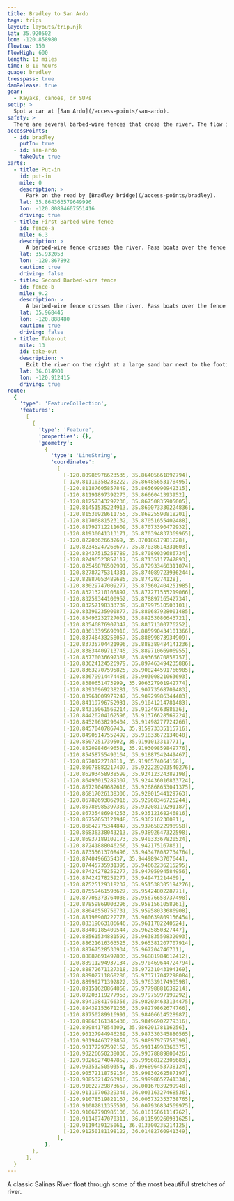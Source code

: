 ```yaml
---
title: Bradley to San Ardo
tags: trips
layout: layouts/trip.njk
lat: 35.920502
lon: -120.858980
flowLow: 150
flowHigh: 600
length: 13 miles
time: 8-10 hours
guage: bradley
tresspass: true
damRelease: true
gear:
  - Kayaks, canoes, or SUPs
setUp: >
  Spot a car at [San Ardo](/access-points/san-ardo).
safety: >
  There are several barbed-wire fences that cross the river. The flow is never very high, so it is easy to spot these and make your way to the river's edge. There are several narrow sections that at higher flows have moderate strainers. Stay close to the main flow in these areas.
accessPoints:
  - id: bradley
    putIn: true
  - id: san-ardo
    takeOut: true
parts:
  - title: Put-in
    id: put-in
    mile: 0
    description: >
      Park on the road by [Bradley bridge](/access-points/bradley).
    lat: 35.864363579649996
    lon: -120.80894607551416
    driving: true
  - title: First Barbed-wire fence
    id: fence-a
    mile: 6.3
    description: >
      A barbed-wire fence crosses the river. Pass boats over the fence river left.
    lat: 35.932053
    lon: -120.867892
    caution: true
    driving: false
  - title: Second Barbed-wire fence
    id: fence-b
    mile: 9.2
    description: >
      A barbed-wire fence crosses the river. Pass boats over the fence river right.
    lat: 35.968445
    lon: -120.888480
    caution: true
    driving: false
  - title: Take-out
    mile: 13
    id: take-out
    description: >
      Exit the river on the right at a large sand bar next to the footings of the old bridge before the current Sand Ardo bridge. Follow the dry wash to the right, away from the river. Turn left when you hit a fence, and follow the fence to an opening built into it.
    lat: 36.014901
    lon: -120.912415
    driving: true
route:
  {
    'type': 'FeatureCollection',
    'features':
      [
        {
          'type': 'Feature',
          'properties': {},
          'geometry':
            {
              'type': 'LineString',
              'coordinates':
                [
                  [-120.80986976623535, 35.86405661892794],
                  [-120.81110358238222, 35.86485653178495],
                  [-120.81187605857849, 35.86569990942315],
                  [-120.81191897392273, 35.8666041393952],
                  [-120.81257343292236, 35.86750835905005],
                  [-120.81451535224913, 35.869073330224836],
                  [-120.81530928611755, 35.86925590818201],
                  [-120.81706881523132, 35.87051655402488],
                  [-120.81792712211609, 35.87073390472932],
                  [-120.81930041313171, 35.870394837369965],
                  [-120.8220362663269, 35.87018617981228],
                  [-120.82345247268677, 35.87038614331603],
                  [-120.82437515258789, 35.87089039686734],
                  [-120.82496523857117, 35.87135117747893],
                  [-120.82545876502991, 35.872933460311074],
                  [-120.82787275314331, 35.874089723936244],
                  [-120.82887053489685, 35.87420274128],
                  [-120.83029747009277, 35.875602404251985],
                  [-120.83213210105897, 35.877271535219066],
                  [-120.83259344100952, 35.87889716542734],
                  [-120.83257198333739, 35.87997510503101],
                  [-120.83390235900877, 35.880687928001485],
                  [-120.83493232727051, 35.88253080643721],
                  [-120.83546876907347, 35.88371300776252],
                  [-120.83613395690918, 35.885990434101366],
                  [-120.83746433258057, 35.88699873934909],
                  [-120.83735704421996, 35.888389484141236],
                  [-120.83834409713745, 35.88971066906955],
                  [-120.83770036697388, 35.89365670858757],
                  [-120.83624124526979, 35.897463494235886],
                  [-120.83632707595825, 35.900244591766985],
                  [-120.83679914474486, 35.90300821063693],
                  [-120.8380651473999, 35.906327901942774],
                  [-120.83930969238281, 35.90773568709483],
                  [-120.83961009979247, 35.90929986344483],
                  [-120.84119796752931, 35.91041214781483],
                  [-120.84315061569214, 35.9124976388636],
                  [-120.84420204162596, 35.91376628569224],
                  [-120.84529638290404, 35.91498277724266],
                  [-120.8457040786743, 35.915973335115716],
                  [-120.84905147552492, 35.91833672134048],
                  [-120.8507251739502, 35.9191013311771],
                  [-120.8520984649658, 35.919309859849776],
                  [-120.85458755493164, 35.91887542449467],
                  [-120.8570122718811, 35.9196574064158],
                  [-120.86078882217407, 35.922229203540276],
                  [-120.86293458938599, 35.92412324389198],
                  [-120.86493015289307, 35.924436016833724],
                  [-120.86729049682616, 35.926868653041375],
                  [-120.86817026138306, 35.92801544129763],
                  [-120.86782693862916, 35.92968346725244],
                  [-120.86786985397339, 35.93208119291187],
                  [-120.86735486984253, 35.93512168246816],
                  [-120.86752653121948, 35.936216230081],
                  [-120.86842775344847, 35.93765822998958],
                  [-120.86836338043213, 35.93892647322598],
                  [-120.86937189102173, 35.94033367820524],
                  [-120.87241888046266, 35.942175167861],
                  [-120.87355613708496, 35.943478082734764],
                  [-120.8740496635437, 35.94498943707644],
                  [-120.87445735931395, 35.94662236215295],
                  [-120.87424278259277, 35.94795994584956],
                  [-120.87424278259277, 35.949471214469],
                  [-120.87525129318237, 35.951538305194276],
                  [-120.87559461593627, 35.9542480228771],
                  [-120.87705373764038, 35.95676658737498],
                  [-120.87859869003296, 35.9581561058261],
                  [-120.88046550750731, 35.95958033686908],
                  [-120.88198900222778, 35.960639809156454],
                  [-120.88319063186646, 35.9611782240524],
                  [-120.88409185409544, 35.9625850327447],
                  [-120.88561534881592, 35.96383550832093],
                  [-120.88621616363525, 35.965381207707914],
                  [-120.88767528533934, 35.967204746731],
                  [-120.88887691497803, 35.96881984612412],
                  [-120.88911294937134, 35.970469644724794],
                  [-120.88872671127318, 35.97231043194169],
                  [-120.88902711868286, 35.973717042298084],
                  [-120.88999271392822, 35.97633917493598],
                  [-120.89151620864868, 35.97798881639214],
                  [-120.89203119277953, 35.97975997199292],
                  [-120.89419841766356, 35.982034633134475],
                  [-120.89439153671265, 35.98279862674766],
                  [-120.89750289916991, 35.98406614528987],
                  [-120.89866161346436, 35.98496902279316],
                  [-120.8998417854309, 35.98620178116256],
                  [-120.90127944946289, 35.987330345880565],
                  [-120.90194463729857, 35.98897975758399],
                  [-120.90177297592162, 35.99114998360375],
                  [-120.90226650238036, 35.99378889800426],
                  [-120.90265274047852, 35.99568122305683],
                  [-120.9035325050354, 35.996896453738124],
                  [-120.90572118759154, 35.99830262587197],
                  [-120.90853214263916, 35.99998652741334],
                  [-120.91022729873657, 36.00167039299948],
                  [-120.91110706329346, 36.00316327468536],
                  [-120.91078519821167, 36.005732353738765],
                  [-120.91082811355591, 36.007936834569975],
                  [-120.91067790985106, 36.01015861114762],
                  [-120.91140747070311, 36.011599260931625],
                  [-120.9119439125061, 36.013300235214125],
                  [-120.91250181198122, 36.01482760941349],
                ],
            },
        },
      ],
  }
---
```


A classic Salinas River float through some of the most beautiful stretches of river.

